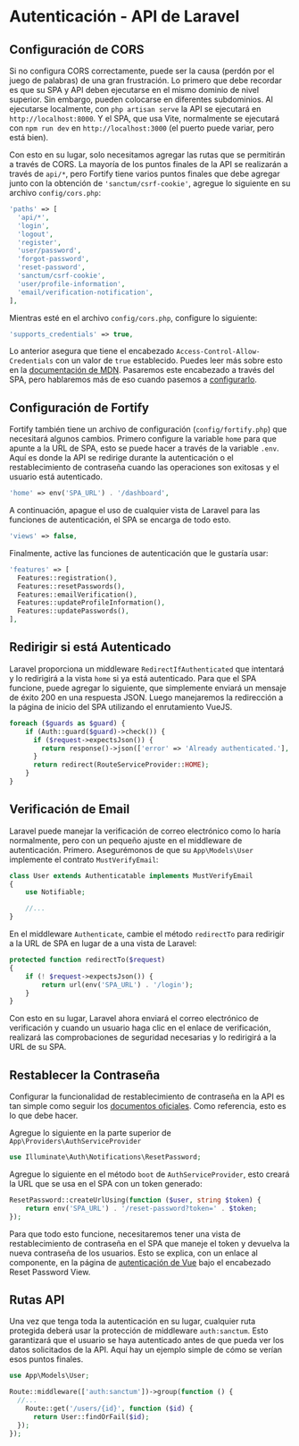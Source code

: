 # Autenticación - API de Laravel

## Configuración de CORS

Si no configura CORS correctamente, puede ser la causa (perdón por el juego de palabras) de una gran frustración. Lo primero que debe recordar es que su SPA y API deben ejecutarse en el mismo dominio de nivel superior. Sin embargo, pueden colocarse en diferentes subdominios. Al ejecutarse localmente, con `php artisan serve` la API se ejecutará en `http://localhost:8000`. Y el SPA, que usa Vite, normalmente se ejecutará con `npm run dev` en `http://localhost:3000` (el puerto puede variar, pero está bien).

Con esto en su lugar, solo necesitamos agregar las rutas que se permitirán a través de CORS. La mayoría de los puntos finales de la API se realizarán a través de `api/*`, pero Fortify tiene varios puntos finales que debe agregar junto con la obtención de `'sanctum/csrf-cookie'`, agregue lo siguiente en su archivo `config/cors.php`:

```php
'paths' => [
  'api/*',
  'login',
  'logout',
  'register',
  'user/password',
  'forgot-password',
  'reset-password',
  'sanctum/csrf-cookie',
  'user/profile-information',
  'email/verification-notification',
],
```

Mientras esté en el archivo `config/cors.php`, configure lo siguiente:

```php
'supports_credentials' => true,
```

Lo anterior asegura que tiene el encabezado `Access-Control-Allow-Credentials` con un valor de `true` establecido. Puedes leer más sobre esto en la [documentación de MDN](https://developer.mozilla.org/en-US/docs/Web/HTTP/Headers/Access-Control-Allow-Credentials). Pasaremos este encabezado a través del SPA, pero hablaremos más de eso cuando pasemos a [configurarlo](../vue-3/axios-wrapper.html#objeto-init).

## Configuración de Fortify

Fortify también tiene un archivo de configuración (`config/fortify.php`) que necesitará algunos cambios. Primero configure la variable `home` para que apunte a la URL de SPA, esto se puede hacer a través de la variable `.env`. Aquí es donde la API se redirige durante la autenticación o el restablecimiento de contraseña cuando las operaciones son exitosas y el usuario está autenticado.

```php
'home' => env('SPA_URL') . '/dashboard',
```

A continuación, apague el uso de cualquier vista de Laravel para las funciones de autenticación, el SPA se encarga de todo esto.

```php
'views' => false,
```

Finalmente, active las funciones de autenticación que le gustaría usar:

```php
'features' => [
  Features::registration(),
  Features::resetPasswords(),
  Features::emailVerification(),
  Features::updateProfileInformation(),
  Features::updatePasswords(),
],
```

## Redirigir si está Autenticado

Laravel proporciona un middleware `RedirectIfAuthenticated` que intentará y lo redirigirá a la vista `home` si ya está autenticado. Para que el SPA funcione, puede agregar lo siguiente, que simplemente enviará un mensaje de éxito 200 en una respuesta JSON. Luego manejaremos la redirección a la página de inicio del SPA utilizando el enrutamiento VueJS.

```php
foreach ($guards as $guard) {
    if (Auth::guard($guard)->check()) {
      if ($request->expectsJson()) {
        return response()->json(['error' => 'Already authenticated.'], 200);
      }
      return redirect(RouteServiceProvider::HOME);
    }
}
```

## Verificación de Email

Laravel puede manejar la verificación de correo electrónico como lo haría normalmente, pero con un pequeño ajuste en el middleware de autenticación. Primero. Asegurémonos de que su `App\Models\User` implemente el contrato `MustVerifyEmail`:

```php
class User extends Authenticatable implements MustVerifyEmail
{
    use Notifiable;

    //...
}
```

En el middleware `Authenticate`, cambie el método `redirectTo` para redirigir a la URL de SPA en lugar de a una vista de Laravel:

```php
protected function redirectTo($request)
{
    if (! $request->expectsJson()) {
        return url(env('SPA_URL') . '/login');
    }
}
```

Con esto en su lugar, Laravel ahora enviará el correo electrónico de verificación y cuando un usuario haga clic en el enlace de verificación, realizará las comprobaciones de seguridad necesarias y lo redirigirá a la URL de su SPA.

## Restablecer la Contraseña

Configurar la funcionalidad de restablecimiento de contraseña en la API es tan simple como seguir los [documentos oficiales](https://laravel.com/docs/8.x/passwords#reset-link-customization). Como referencia, esto es lo que debe hacer.

Agregue lo siguiente en la parte superior de `App\Providers\AuthServiceProvider`

```php
use Illuminate\Auth\Notifications\ResetPassword;
```

Agregue lo siguiente en el método `boot` de `AuthServiceProvider`, esto creará la URL que se usa en el SPA con un token generado:


```php
ResetPassword::createUrlUsing(function ($user, string $token) {
    return env('SPA_URL') . '/reset-password?token=' . $token;
});
```

Para que todo esto funcione, necesitaremos tener una vista de restablecimiento de contraseña en el SPA que maneje el token y devuelva la nueva contraseña de los usuarios. Esto se explica, con un enlace al componente, en la página de [autenticación de Vue](../vue-3/setup-vue-spa.html#) bajo el encabezado Reset Password View.

## Rutas API

Una vez que tenga toda la autenticación en su lugar, cualquier ruta protegida deberá usar la protección de middleware `auth:sanctum`. Esto garantizará que el usuario se haya autenticado antes de que pueda ver los datos solicitados de la API. Aquí hay un ejemplo simple de cómo se verían esos puntos finales.

```php
use App\Models\User;

Route::middleware(['auth:sanctum'])->group(function () {
  //...
    Route::get('/users/{id}', function ($id) {
      return User::findOrFail($id);
  });
});
```
